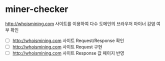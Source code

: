 # miner-checker
http://whoismining.com 사이트를 이용하여 다수 도메인의 브라우저 마이너 감염 여부 확인

- [ ] http://whoismining.com 사이트 Request/Response  확인
- [ ] http://whoismining.com 사이트 Request 구현
- [ ] http://whoismining.com 사이트 Response 값 페이지 반영
